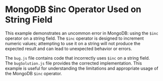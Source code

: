 # MongoDB $inc Operator Used on String Field

This example demonstrates an uncommon error in MongoDB: using the `$inc` operator on a string field. The `$inc` operator is designed to increment numeric values; attempting to use it on a string will not produce the expected result and can lead to unexpected behavior or errors.

The `bug.js` file contains code that incorrectly uses `$inc` on a string field. The `bugSolution.js` file provides the corrected implementation.  This example is useful for understanding the limitations and appropriate usage of the MongoDB `$inc` operator.

